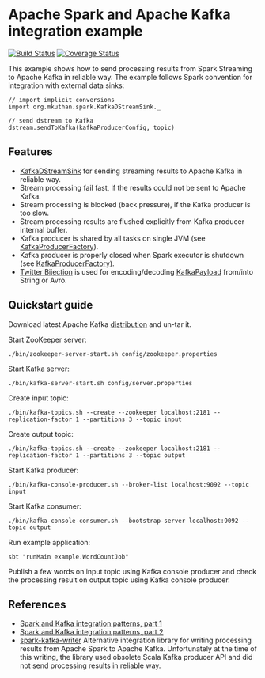 # Apache Spark and Apache Kafka integration example

[![Build Status](https://travis-ci.org/mkuthan/example-spark-kafka.svg?branch=master)](https://travis-ci.org/mkuthan/example-spark-kafka) [![Coverage Status](https://img.shields.io/coveralls/mkuthan/example-spark-kafka.svg)](https://coveralls.io/r/mkuthan/example-spark-kafka?branch=master)

This example shows how to send processing results from Spark Streaming to Apache Kafka in reliable way.
The example follows Spark convention for integration with external data sinks:

    // import implicit conversions
    import org.mkuthan.spark.KafkaDStreamSink._
    
    // send dstream to Kafka
    dstream.sendToKafka(kafkaProducerConfig, topic)


## Features

* [KafkaDStreamSink](src/main/scala-2.12/org/mkuthan/spark/KafkaDStreamSink.scala) for sending streaming results to Apache Kafka in reliable way.
* Stream processing fail fast, if the results could not be sent to Apache Kafka.
* Stream processing is blocked (back pressure), if the Kafka producer is too slow.
* Stream processing results are flushed explicitly from Kafka producer internal buffer.
* Kafka producer is shared by all tasks on single JVM (see [KafkaProducerFactory](src/main/scala-2.12/org/mkuthan/spark/KafkaProducerFactory.scala)).
* Kafka producer is properly closed when Spark executor is shutdown (see [KafkaProducerFactory](src/main/scala-2.12/org/mkuthan/spark/KafkaProducerFactory.scala)).
* [Twitter Bijection](https://github.com/twitter/bijection) is used for encoding/decoding [KafkaPayload](src/main/scala-2.12/org/mkuthan/spark/KafkaPayload.scala) from/into String or Avro.

## Quickstart guide

Download latest Apache Kafka [distribution](http://kafka.apache.org/downloads.html) and un-tar it. 

Start ZooKeeper server:

    ./bin/zookeeper-server-start.sh config/zookeeper.properties

Start Kafka server:

    ./bin/kafka-server-start.sh config/server.properties

Create input topic:

    ./bin/kafka-topics.sh --create --zookeeper localhost:2181 --replication-factor 1 --partitions 3 --topic input

Create output topic:

    ./bin/kafka-topics.sh --create --zookeeper localhost:2181 --replication-factor 1 --partitions 3 --topic output

Start Kafka producer:

    ./bin/kafka-console-producer.sh --broker-list localhost:9092 --topic input

Start Kafka consumer:

    ./bin/kafka-console-consumer.sh --bootstrap-server localhost:9092 --topic output

Run example application:

    sbt "runMain example.WordCountJob"

Publish a few words on input topic using Kafka console producer and check the processing result on output topic using Kafka console producer.

## References

* [Spark and Kafka integration patterns, part 1](http://mkuthan.github.io/blog/2015/08/06/spark-kafka-integration1/)
* [Spark and Kafka integration patterns, part 2](http://mkuthan.github.io/blog/2016/01/29/spark-kafka-integration2/)
* [spark-kafka-writer](https://github.com/cloudera/spark-kafka-writer)
Alternative integration library for writing processing results from Apache Spark to Apache Kafka. 
Unfortunately at the time of this writing, the library used obsolete Scala Kafka producer API and did not send processing results in reliable way.
